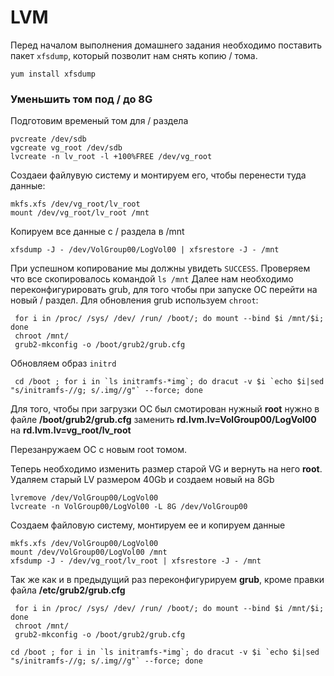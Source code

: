 # LVM
Перед началом выполнения домашнего задания необходимо поставить пакет `xfsdump`, который позволит нам снять копию / тома.
```
yum install xfsdump
```
### Уменьшить том под / до 8G
Подготовим временый том для / раздела
```
pvcreate /dev/sdb
vgcreate vg_root /dev/sdb
lvcreate -n lv_root -l +100%FREE /dev/vg_root
```
Создаеи файлувую систему и монтируем его, чтобы перенести туда данные:
```
mkfs.xfs /dev/vg_root/lv_root
mount /dev/vg_root/lv_root /mnt
```
Копируем все данные с / раздела в /mnt
```
xfsdump -J - /dev/VolGroup00/LogVol00 | xfsrestore -J - /mnt
```
При успешном копирование мы должны увидеть `SUCCESS`. Проверяем что все скопировалось командой `ls /mnt`
Далее нам необходимо переконфигурировать grub, для того чтобы при запуске ОС перейти на новый / раздел.
Для обновления grub используем `chroot`: 
```
 for i in /proc/ /sys/ /dev/ /run/ /boot/; do mount --bind $i /mnt/$i; done
 chroot /mnt/  
 grub2-mkconfig -o /boot/grub2/grub.cfg
```
Обновляем образ `initrd`
```
 cd /boot ; for i in `ls initramfs-*img`; do dracut -v $i `echo $i|sed "s/initramfs-//g; s/.img//g"` --force; done
```
Для того, чтобы при загрузки ОС был смотирован нужный **root** нужно в файле **/boot/grub2/grub.cfg** заменить **rd.lvm.lv=VolGroup00/LogVol00** на **rd.lvm.lv=vg_root/lv_root**


Перезанружаем ОС с новым  root томом. 

Теперь необходимо изменить размер старой VG и вернуть на него **root**. Удаляем старый LV размером 40Gb и создаем новый на 8Gb 
```
lvremove /dev/VolGroup00/LogVol00
lvcreate -n VolGroup00/LogVol00 -L 8G /dev/VolGroup00
```
Создаем файловую систему, монтируем ее и копируем  данные
```
mkfs.xfs /dev/VolGroup00/LogVol00
mount /dev/VolGroup00/LogVol00 /mnt
xfsdump -J - /dev/vg_root/lv_root | xfsrestore -J - /mnt
```
Так же  как и в предыдущий раз переконфигурируем **grub**,  кроме правки файла  **/etc/grub2/grub.cfg**
```
 for i in /proc/ /sys/ /dev/ /run/ /boot/; do mount --bind $i /mnt/$i; done
 chroot /mnt/
 grub2-mkconfig -o /boot/grub2/grub.cfg
 ```
 ```
 cd /boot ; for i in `ls initramfs-*img`; do dracut -v $i `echo $i|sed "s/initramfs-//g; s/.img//g"` --force; done
 ```
   

